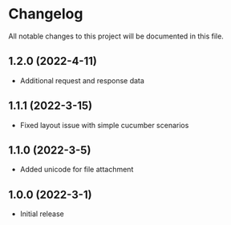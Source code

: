 # Changelog
All notable changes to this project will be documented in this file.

## 1.2.0 (2022-4-11)

* Additional request and response data

## 1.1.1 (2022-3-15)

* Fixed layout issue with simple cucumber scenarios

## 1.1.0 (2022-3-5)

* Added unicode for file attachment


## 1.0.0 (2022-3-1)

* Initial release
